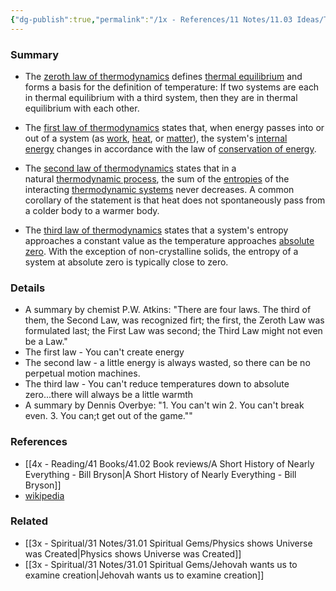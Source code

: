```yaml
---
{"dg-publish":true,"permalink":"/1x - References/11 Notes/11.03 Ideas/The laws of thermodynamics/","title":"The laws of thermodynamics","noteIcon":"","created":"2023-08-28T20:41:01.395+03:00","updated":"2024-02-14T20:18:22.094+03:00"}
---
```



### Summary
- The [zeroth law of thermodynamics](https://en.wikipedia.org/wiki/Zeroth_law_of_thermodynamics "Zeroth law of thermodynamics") defines [thermal equilibrium](https://en.wikipedia.org/wiki/Thermal_equilibrium "Thermal equilibrium") and forms a basis for the definition of temperature: If two systems are each in thermal equilibrium with a third system, then they are in thermal equilibrium with each other.

- The [first law of thermodynamics](https://en.wikipedia.org/wiki/First_law_of_thermodynamics "First law of thermodynamics") states that, when energy passes into or out of a system (as [work](https://en.wikipedia.org/wiki/Work_(thermodynamics) "Work (thermodynamics)"), [heat](https://en.wikipedia.org/wiki/Heat "Heat"), or [matter](https://en.wikipedia.org/wiki/Matter "Matter")), the system's [internal energy](https://en.wikipedia.org/wiki/Internal_energy "Internal energy") changes in accordance with the law of [conservation of energy](https://en.wikipedia.org/wiki/Conservation_of_energy "Conservation of energy").

- The [second law of thermodynamics](https://en.wikipedia.org/wiki/Second_law_of_thermodynamics "Second law of thermodynamics") states that in a natural [thermodynamic process](https://en.wikipedia.org/wiki/Thermodynamic_process "Thermodynamic process"), the sum of the [entropies](https://en.wikipedia.org/wiki/Entropy "Entropy") of the interacting [thermodynamic systems](https://en.wikipedia.org/wiki/Thermodynamic_system "Thermodynamic system") never decreases. A common corollary of the statement is that heat does not spontaneously pass from a colder body to a warmer body.

- The [third law of thermodynamics](https://en.wikipedia.org/wiki/Third_law_of_thermodynamics "Third law of thermodynamics") states that a system's entropy approaches a constant value as the temperature approaches [absolute zero](https://en.wikipedia.org/wiki/Absolute_zero "Absolute zero"). With the exception of non-crystalline solids, the entropy of a system at absolute zero is typically close to zero.

### Details
- A summary by chemist P.W. Atkins: "There are four laws. The third of them, the Second Law, was recognized firt; the first, the Zeroth Law was formulated last; the First Law was second; the Third Law might not even be a Law."
- The first law - You can't create energy
- The second law - a little energy is always wasted, so there can be no perpetual motion machines.
- The third law - You can't reduce temperatures down to absolute zero...there will always be a little warmth
- A summary by Dennis Overbye: "1. You can't win 2. You can't break even. 3. You can;t get out of the game.""

### References
- [[4x - Reading/41 Books/41.02 Book reviews/A Short History of Nearly Everything - Bill Bryson\|A Short History of Nearly Everything - Bill Bryson]]
- [wikipedia](https://en.wikipedia.org/wiki/Laws_of_thermodynamics)

### Related
- [[3x - Spiritual/31 Notes/31.01 Spiritual Gems/Physics shows Universe was Created\|Physics shows Universe was Created]]
- [[3x - Spiritual/31 Notes/31.01 Spiritual Gems/Jehovah wants us to examine creation\|Jehovah wants us to examine creation]]